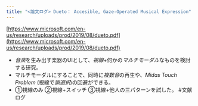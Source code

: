 ```yaml
---
title: "<論文ログ> Dueto： Accesible, Gaze-Operated Musical Expression"
---
```


[https://www.microsoft.com/en-us/research/uploads/prod/2019/08/dueto.pdf](https://www.microsoft.com/en-us/research/uploads/prod/2019/08/dueto.pdf)

* *音楽*を生み出す楽器のUIとして、*視線*+何かの*マルチモーダル*なものを検討する研究。
* マルチモーダルにすることで、同時に*複数音*の再生や、*Midas Touch Problem* (視線で*誤選択*)の回避ができる。
* ①視線のみ ②視線+スイッチ ③視線+他人の三パターンを試した。
  \#文献ログ
